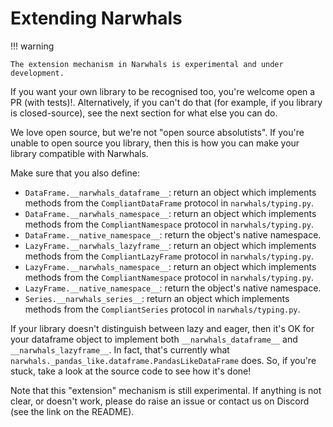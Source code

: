 # Extending Narwhals

!!! warning

    The extension mechanism in Narwhals is experimental and under development.

If you want your own library to be recognised too, you're welcome open a PR (with tests)!.
Alternatively, if you can't do that (for example, if you library is closed-source), see
the next section for what else you can do.

We love open source, but we're not "open source absolutists". If you're unable to open
source you library, then this is how you can make your library compatible with Narwhals.

Make sure that you also define:

  - `DataFrame.__narwhals_dataframe__`: return an object which implements methods from the
    `CompliantDataFrame` protocol in  `narwhals/typing.py`.
  - `DataFrame.__narwhals_namespace__`: return an object which implements methods from the
    `CompliantNamespace` protocol in `narwhals/typing.py`.
  - `DataFrame.__native_namespace__`: return the object's native namespace.
  - `LazyFrame.__narwhals_lazyframe__`: return an object which implements methods from the
    `CompliantLazyFrame` protocol in  `narwhals/typing.py`.
  - `LazyFrame.__narwhals_namespace__`: return an object which implements methods from the
    `CompliantNamespace` protocol in `narwhals/typing.py`.
  - `LazyFrame.__native_namespace__`: return the object's native namespace.
  - `Series.__narwhals_series__`: return an object which implements methods from the
    `CompliantSeries` protocol in `narwhals/typing.py`.

  If your library doesn't distinguish between lazy and eager, then it's OK for your dataframe
  object to implement both `__narwhals_dataframe__` and `__narwhals_lazyframe__`. In fact,
  that's currently what `narwhals._pandas_like.dataframe.PandasLikeDataFrame` does. So, if you're stuck,
  take a look at the source code to see how it's done!

Note that this "extension" mechanism is still experimental. If anything is not clear, or
doesn't work, please do raise an issue or contact us on Discord (see the link on the README).
